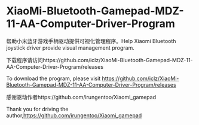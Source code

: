 # XiaoMi-Bluetooth-Gamepad-MDZ-11-AA-Computer-Driver-Program
帮助小米蓝牙游戏手柄驱动提供可视化管理程序。Help Xiaomi Bluetooth joystick driver provide visual management program.

下载程序请访问https://github.com/iclz/XiaoMi-Bluetooth-Gamepad-MDZ-11-AA-Computer-Driver-Program/releases

To download the program, please visit https://github.com/iclz/XiaoMi-Bluetooth-Gamepad-MDZ-11-AA-Computer-Driver-Program/releases

感谢驱动作者https://github.com/irungentoo/Xiaomi_gamepad

Thank you for driving the author,https://github.com/irungentoo/Xiaomi_gamepad
